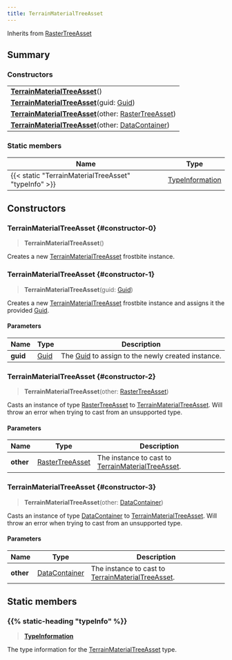```yaml
---
title: TerrainMaterialTreeAsset
---
```


Inherits from [RasterTreeAsset](/vext/ref/fb/rastertreeasset)

## Summary

### Constructors

|  |
| --- |
| **[TerrainMaterialTreeAsset](#constructor-0)**() |
| **[TerrainMaterialTreeAsset](#constructor-1)**(guid: [Guid](/vext/ref/shared/type/guid)) |
| **[TerrainMaterialTreeAsset](#constructor-2)**(other: [RasterTreeAsset](/vext/ref/fb/rastertreeasset)) |
| **[TerrainMaterialTreeAsset](#constructor-3)**(other: [DataContainer](/vext/ref/shared/type/datacontainer)) |

### Static members

| Name | Type |
| ---- | ---- |
| {{< static "TerrainMaterialTreeAsset" "typeInfo" >}} | [TypeInformation](/vext/ref/shared/type/typeinformation) |

## Constructors

### TerrainMaterialTreeAsset {#constructor-0}

> **TerrainMaterialTreeAsset**()

Creates a new [TerrainMaterialTreeAsset](/vext/ref/fb/terrainmaterialtreeasset) frostbite instance.

### TerrainMaterialTreeAsset {#constructor-1}

> **TerrainMaterialTreeAsset**(guid: [Guid](/vext/ref/shared/type/guid))

Creates a new [TerrainMaterialTreeAsset](/vext/ref/fb/terrainmaterialtreeasset) frostbite instance and assigns it the provided [Guid](/vext/ref/shared/type/guid).

#### Parameters

| Name | Type | Description |
| ---- | ---- | ----------- |
| **guid** | [Guid](/vext/ref/shared/type/guid) | The [Guid](/vext/ref/shared/type/guid) to assign to the newly created instance. |

### TerrainMaterialTreeAsset {#constructor-2}

> **TerrainMaterialTreeAsset**(other: [RasterTreeAsset](/vext/ref/fb/rastertreeasset))

Casts an instance of type [RasterTreeAsset](/vext/ref/fb/rastertreeasset) to [TerrainMaterialTreeAsset](/vext/ref/fb/terrainmaterialtreeasset). Will throw an error when trying to cast from an unsupported type.

#### Parameters

| Name | Type | Description |
| ---- | ---- | ----------- |
| **other** | [RasterTreeAsset](/vext/ref/fb/rastertreeasset) | The instance to cast to [TerrainMaterialTreeAsset](/vext/ref/fb/terrainmaterialtreeasset). |

### TerrainMaterialTreeAsset {#constructor-3}

> **TerrainMaterialTreeAsset**(other: [DataContainer](/vext/ref/shared/type/datacontainer))

Casts an instance of type [DataContainer](/vext/ref/shared/type/datacontainer) to [TerrainMaterialTreeAsset](/vext/ref/fb/terrainmaterialtreeasset). Will throw an error when trying to cast from an unsupported type.

#### Parameters

| Name | Type | Description |
| ---- | ---- | ----------- |
| **other** | [DataContainer](/vext/ref/shared/type/datacontainer) | The instance to cast to [TerrainMaterialTreeAsset](/vext/ref/fb/terrainmaterialtreeasset). |

## Static members

### {{% static-heading "typeInfo" %}}

> **[TypeInformation](/vext/ref/shared/type/typeinformation)**

The type information for the [TerrainMaterialTreeAsset](/vext/ref/fb/terrainmaterialtreeasset) type.

